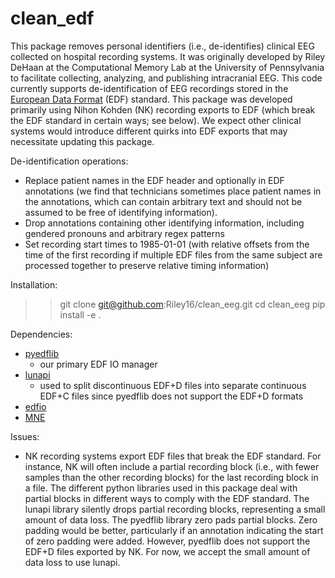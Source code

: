 # clean_edf

This package removes personal identifiers (i.e., de-identifies) clinical EEG collected on hospital recording systems. It was originally developed by Riley DeHaan at the Computational Memory Lab at the University of Pennsylvania to facilitate collecting, analyzing, and publishing intracranial EEG. This code currently supports de-identification of EEG recordings stored in the [European Data Format](https://www.edfplus.info/) (EDF) standard. This package was developed primarily using Nihon Kohden (NK) recording exports to EDF (which break the EDF standard in certain ways; see below). We expect other clinical systems would introduce different quirks into EDF exports that may necessitate updating this package. 

De-identification operations:
- Replace patient names in the EDF header and optionally in EDF annotations (we find that technicians sometimes place patient names in the annotations, which can contain arbitrary text and should not be assumed to be free of identifying information).
- Drop annotations containing other identifying information, including gendered pronouns and arbitrary regex patterns
- Set recording start times to 1985-01-01 (with relative offsets from the time of the first recording if multiple EDF files from the same subject are processed together to preserve relative timing information)

Installation:
>> git clone git@github.com:Riley16/clean_eeg.git
>> cd clean_eeg
>> pip install -e .

Dependencies:
- [pyedflib](https://github.com/holgern/pyedflib)
    - our primary EDF IO manager
- [lunapi](https://zzz.bwh.harvard.edu/luna/lunapi/)
    - used to split discontinuous EDF+D files into separate continuous EDF+C files since pyedflib does not support the EDF+D formats
- [edfio](https://github.com/the-siesta-group/edfio)
- [MNE](https://mne.tools/stable/index.html)

Issues:
- NK recording systems export EDF files that break the EDF standard. For instance, NK will often include a partial recording block (i.e., with fewer samples than the other recording blocks) for the last recording block in a file. The different python libraries used in this package deal with partial blocks in different ways to comply with the EDF standard. The lunapi library silently drops partial recording blocks, representing a small amount of data loss. The pyedflib library zero pads partial blocks. Zero padding would be better, particularly if an annotation indicating the start of zero padding were added. However, pyedflib does not support the EDF+D files exported by NK. For now, we accept the small amount of data loss to use lunapi.
